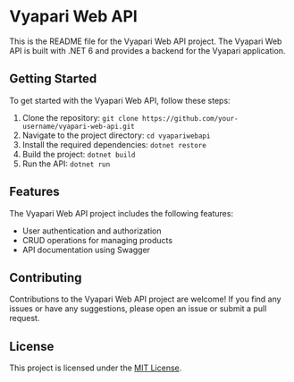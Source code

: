 # Vyapari Web API

This is the README file for the Vyapari Web API project. The Vyapari Web API is built with .NET 6 and provides a backend for the Vyapari application.

## Getting Started

To get started with the Vyapari Web API, follow these steps:

1. Clone the repository: `git clone https://github.com/your-username/vyapari-web-api.git`
2. Navigate to the project directory: `cd vyapariwebapi`
3. Install the required dependencies: `dotnet restore`
4. Build the project: `dotnet build`
5. Run the API: `dotnet run`

## Features

The Vyapari Web API project includes the following features:

- User authentication and authorization
- CRUD operations for managing products
- API documentation using Swagger

## Contributing

Contributions to the Vyapari Web API project are welcome! If you find any issues or have any suggestions, please open an issue or submit a pull request.

## License

This project is licensed under the [MIT License](LICENSE).
